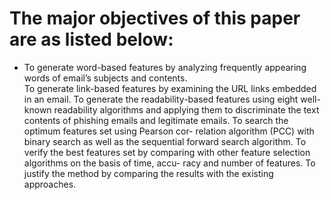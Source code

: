 
<h1>The major objectives of this paper are as listed below:</h1>
<ul>
<li>To generate word-based features by analyzing frequently appearing words of email’s subjects and contents.</li>
To generate link-based features by examining the URL links embedded in an email.
To generate the readability-based features using eight well-known readability algorithms and applying them to discriminate the text contents of phishing emails and legitimate emails.
To search the optimum features set using Pearson cor- relation algorithm (PCC) with binary search as well as the sequential forward search algorithm.
To verify the best features set by comparing with other feature selection algorithms on the basis of time, accu- racy and number of features.
To justify the method by comparing the results with the existing approaches.
